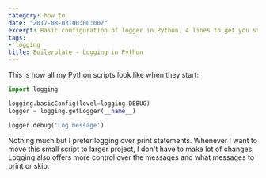 ```yaml
---
category: how to
date: "2017-08-03T00:00:00Z"
excerpt: Basic configuration of logger in Python. 4 lines to get you started
tags:
- logging
title: Boilerplate - Logging in Python
---
```

This is how all my Python scripts look like when they start:

```python
import logging

logging.basicConfig(level=logging.DEBUG)
logger = logging.getLogger(__name__)

logger.debug('Log message')
```

Nothing much but I prefer logging over print statements. Whenever I want to move this small script to larger project, I don't have to make lot of changes. Logging also offers more control over the messages and what messages to print or skip.
